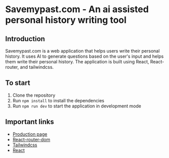 # Savemypast.com - An ai assisted personal history writing tool

## Introduction

Savemypast.com is a web application that helps users write their personal history. It uses AI to generate questions based on the user's input and helps them write their personal history. The application is built using React, React-router, and tailwindcss.

## To start

1. Clone the repository
2. Run `npm install` to install the dependencies
3. Run `npm run dev` to start the application in development mode

## Important links

- [Production page](https://savemypast.com)
- [React-router-dom](https://reactrouter.com/web/guides/quick-start)
- [Tailwindcss](https://tailwindcss.com/docs)
- [React](https://reactjs.org/docs/getting-started.html)